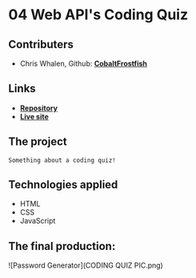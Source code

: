 # 04 Web API's Coding Quiz

## Contributers
* Chris Whalen, Github: **[CobaltFrostfish](https://github.com/CobaltFrostfish)**

## Links
* **[Repository](https://github.com/CobaltFrostfish/coding-quiz)**
* **[Live site](https://cobaltfrostfish.github.io/coding-quiz/)**

## The project
```
Something about a coding quiz!
```
## Technologies applied
* HTML
* CSS
* JavaScript

## The final production:
![Password Generator](CODING QUIZ PIC.png)